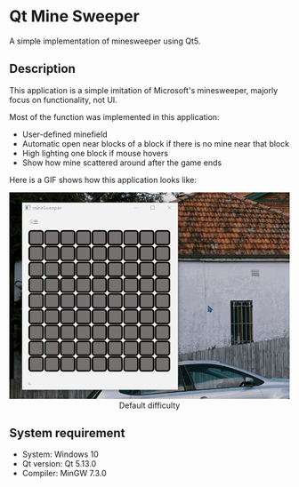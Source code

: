 # Qt Mine Sweeper

 A simple implementation of minesweeper using Qt5. 



## Description

This application is a simple imitation of Microsoft's minesweeper, majorly focus on functionality, not UI.

Most of the function was implemented in this application:

+ User-defined minefield
+ Automatic open near blocks of a block if there is no mine near that block
+ High lighting one block if mouse hovers
+ Show how mine scattered around after the game ends

Here is a GIF shows how this application looks like:



<img src="demo.gif" alt="demo" style="zoom:67%;" />

<div align=center> Default difficulty </div>

## System requirement

+ System: Windows 10
+ Qt version: Qt 5.13.0
+ Compiler: MinGW 7.3.0
